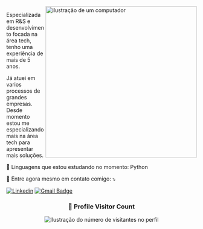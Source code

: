 <img src="https://raw.githubusercontent.com/MicaelliMedeiros/micaellimedeiros/master/image/computer-illustration.png" alt="ilustração de um computador" min-width="400px" max-width="400px" width="400px" align="right">

<p align="left"> 
  Especializada em R&S e desenvolvimento focada na área tech, tenho uma experiência de mais de 5 anos.
  
Já atuei em varios processos de grandes empresas. 
Desde momento estou me especializando mais na área tech para apresentar mais soluções.
</p>

<p align="left">
  🦄 Linguagens que estou estudando no momento: Python
</p>


<p align="left">
  💌 Entre agora mesmo em contato comigo: ⤵️
</p>

[![Linkedin](https://img.shields.io/badge/-username-blue?style=flat-square&logo=Linkedin&logoColor=white&link=https://www.linkedin.com/in/francielekuchler/)](https://www.linkedin.com/in/francielekuchler/)
[![Gmail Badge](https://img.shields.io/badge/-franciele@madil.io-006bed?style=flat-square&logo=Gmail&logoColor=white&link=mailto:SEU-EMAIL)](mailto:SEU-EMAIL)


<div align="center">
  <h3><b>📍 Profile Visitor Count</b></h3>
</div>

<p align="center">
  <img
    src="https://profile-counter.glitch.me/victormoreiraofc/count.svg"
    alt="Ilustração do número de visitantes no perfil"
  />
</p>
